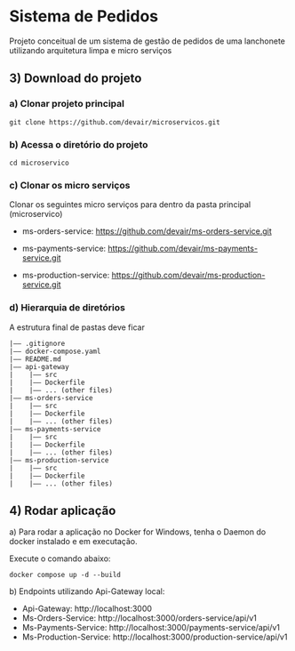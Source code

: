 Sistema de Pedidos
===

Projeto conceitual de um sistema de gestão de pedidos de uma lanchonete utilizando arquitetura limpa e micro serviços



## 3) Download do projeto

### a) Clonar projeto principal

```
git clone https://github.com/devair/microservicos.git
```

### b) Acessa o diretório do projeto
```
cd microservico
```

### c) Clonar os micro serviços
Clonar os seguintes micro serviços para dentro da pasta principal (microservico)

* ms-orders-service: 
https://github.com/devair/ms-orders-service.git

* ms-payments-service: https://github.com/devair/ms-payments-service.git

* ms-production-service: https://github.com/devair/ms-production-service.git


### d) Hierarquia de diretórios

A estrutura final de pastas deve ficar

```
|—— .gitignore
|—— docker-compose.yaml
|—— README.md
|—— api-gateway
|    |—— src    
|    |—— Dockerfile
|    |—— ... (other files)
|—— ms-orders-service
|    |—— src    
|    |—— Dockerfile
|    |—— ... (other files)
|—— ms-payments-service
|    |—— src    
|    |—— Dockerfile
|    |—— ... (other files)
|—— ms-production-service
|    |—— src    
|    |—— Dockerfile
|    |—— ... (other files)
```


## 4) Rodar aplicação

a) Para rodar a aplicação no Docker for Windows, tenha o Daemon do docker instalado e em executação. 

Execute o comando abaixo:
```
docker compose up -d --build
```

b) Endpoints utilizando Api-Gateway local: 

* Api-Gateway: http://localhost:3000
* Ms-Orders-Service: http://localhost:3000/orders-service/api/v1
* Ms-Payments-Service: http://localhost:3000/payments-service/api/v1
* Ms-Production-Service: http://localhost:3000/production-service/api/v1

